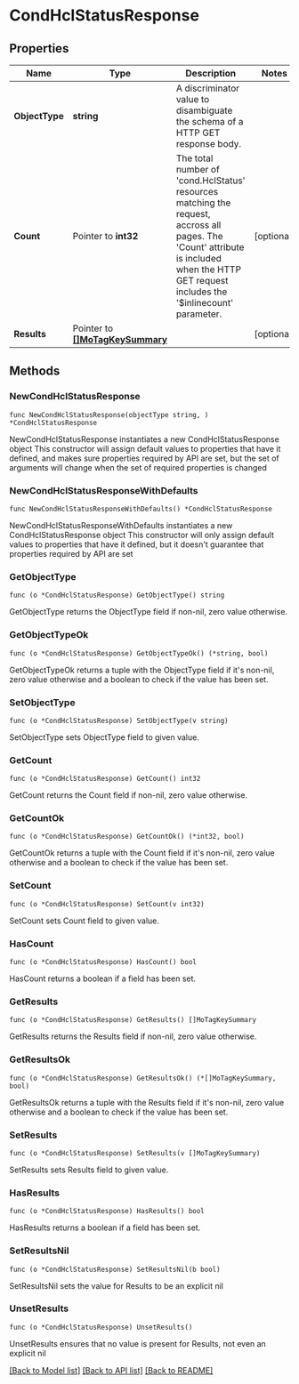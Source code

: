 # CondHclStatusResponse

## Properties

Name | Type | Description | Notes
------------ | ------------- | ------------- | -------------
**ObjectType** | **string** | A discriminator value to disambiguate the schema of a HTTP GET response body. | 
**Count** | Pointer to **int32** | The total number of &#39;cond.HclStatus&#39; resources matching the request, accross all pages. The &#39;Count&#39; attribute is included when the HTTP GET request includes the &#39;$inlinecount&#39; parameter. | [optional] 
**Results** | Pointer to [**[]MoTagKeySummary**](MoTagKeySummary.md) |  | [optional] 

## Methods

### NewCondHclStatusResponse

`func NewCondHclStatusResponse(objectType string, ) *CondHclStatusResponse`

NewCondHclStatusResponse instantiates a new CondHclStatusResponse object
This constructor will assign default values to properties that have it defined,
and makes sure properties required by API are set, but the set of arguments
will change when the set of required properties is changed

### NewCondHclStatusResponseWithDefaults

`func NewCondHclStatusResponseWithDefaults() *CondHclStatusResponse`

NewCondHclStatusResponseWithDefaults instantiates a new CondHclStatusResponse object
This constructor will only assign default values to properties that have it defined,
but it doesn't guarantee that properties required by API are set

### GetObjectType

`func (o *CondHclStatusResponse) GetObjectType() string`

GetObjectType returns the ObjectType field if non-nil, zero value otherwise.

### GetObjectTypeOk

`func (o *CondHclStatusResponse) GetObjectTypeOk() (*string, bool)`

GetObjectTypeOk returns a tuple with the ObjectType field if it's non-nil, zero value otherwise
and a boolean to check if the value has been set.

### SetObjectType

`func (o *CondHclStatusResponse) SetObjectType(v string)`

SetObjectType sets ObjectType field to given value.


### GetCount

`func (o *CondHclStatusResponse) GetCount() int32`

GetCount returns the Count field if non-nil, zero value otherwise.

### GetCountOk

`func (o *CondHclStatusResponse) GetCountOk() (*int32, bool)`

GetCountOk returns a tuple with the Count field if it's non-nil, zero value otherwise
and a boolean to check if the value has been set.

### SetCount

`func (o *CondHclStatusResponse) SetCount(v int32)`

SetCount sets Count field to given value.

### HasCount

`func (o *CondHclStatusResponse) HasCount() bool`

HasCount returns a boolean if a field has been set.

### GetResults

`func (o *CondHclStatusResponse) GetResults() []MoTagKeySummary`

GetResults returns the Results field if non-nil, zero value otherwise.

### GetResultsOk

`func (o *CondHclStatusResponse) GetResultsOk() (*[]MoTagKeySummary, bool)`

GetResultsOk returns a tuple with the Results field if it's non-nil, zero value otherwise
and a boolean to check if the value has been set.

### SetResults

`func (o *CondHclStatusResponse) SetResults(v []MoTagKeySummary)`

SetResults sets Results field to given value.

### HasResults

`func (o *CondHclStatusResponse) HasResults() bool`

HasResults returns a boolean if a field has been set.

### SetResultsNil

`func (o *CondHclStatusResponse) SetResultsNil(b bool)`

 SetResultsNil sets the value for Results to be an explicit nil

### UnsetResults
`func (o *CondHclStatusResponse) UnsetResults()`

UnsetResults ensures that no value is present for Results, not even an explicit nil

[[Back to Model list]](../README.md#documentation-for-models) [[Back to API list]](../README.md#documentation-for-api-endpoints) [[Back to README]](../README.md)


